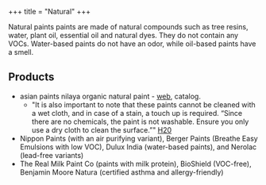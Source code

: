+++
title = "Natural"
+++

Natural paints paints are made of natural compounds such as tree resins, water, plant oil, essential oil and natural dyes. They do not contain any VOCs. Water-based paints do not have an odor, while oil-based paints have a smell.

## Products
- asian paints nilaya organic natural paint - [web](https://www.asianpaints.com/colourpro/nilaya-naturals.html), catalog.
  - "It is also important to note that these paints cannot be cleaned with a wet cloth, and in case of a stain, a touch up is required. “Since there are no chemicals, the paint is not washable. Ensure you only use a dry cloth to clean the surface.”" [H20](https://www.thehindu.com/life-and-style/asian-paints-gives-india-its-first-organic-paint-line-with-nilaya-naturals/article30674195.ece)
- Nippon Paints (with an air purifying variant), Berger Paints (Breathe Easy Emulsions with low VOC), Dulux India (water-based paints), and Nerolac (lead-free variants)
- The Real Milk Paint Co (paints with milk protein), BioShield (VOC-free), Benjamin Moore Natura (certified asthma and allergy-friendly) 